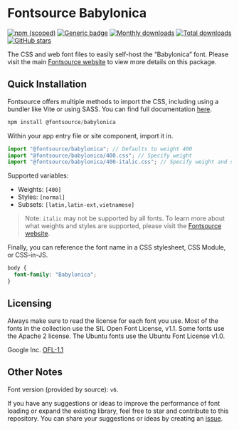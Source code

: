 # Fontsource Babylonica

[![npm (scoped)](https://img.shields.io/npm/v/@fontsource/babylonica?color=brightgreen)](https://www.npmjs.com/package/@fontsource/babylonica) [![Generic badge](https://img.shields.io/badge/fontsource-passing-brightgreen)](https://github.com/fontsource/fontsource) [![Monthly downloads](https://badgen.net/npm/dm/@fontsource/babylonica)](https://github.com/fontsource/fontsource) [![Total downloads](https://badgen.net/npm/dt/@fontsource/babylonica)](https://github.com/fontsource/fontsource) [![GitHub stars](https://img.shields.io/github/stars/fontsource/fontsource.svg?style=social&label=Star)](https://github.com/fontsource/fontsource/stargazers)

The CSS and web font files to easily self-host the “Babylonica” font. Please visit the main [Fontsource website](https://fontsource.org/fonts/babylonica) to view more details on this package.

## Quick Installation

Fontsource offers multiple methods to import the CSS, including using a bundler like Vite or using SASS. You can find full documentation [here](https://fontsource.org/docs/getting-started/introduction).

```javascript
npm install @fontsource/babylonica
```

Within your app entry file or site component, import it in.

```javascript
import "@fontsource/babylonica"; // Defaults to weight 400
import "@fontsource/babylonica/400.css"; // Specify weight
import "@fontsource/babylonica/400-italic.css"; // Specify weight and style
```

Supported variables:
- Weights: `[400]`
- Styles: `[normal]`
- Subsets: `[latin,latin-ext,vietnamese]`

> Note: `italic` may not be supported by all fonts. To learn more about what weights and styles are supported, please visit the [Fontsource website](https://fontsource.org/fonts/babylonica).

Finally, you can reference the font name in a CSS stylesheet, CSS Module, or CSS-in-JS.

```css
body {
  font-family: "Babylonica";
}
```

## Licensing
Always make sure to read the license for each font you use. Most of the fonts in the collection use the SIL Open Font License, v1.1. Some fonts use the Apache 2 license. The Ubuntu fonts use the Ubuntu Font License v1.0.

Google Inc.
[OFL-1.1](http://scripts.sil.org/OFL)

## Other Notes
Font version (provided by source): `v6`.

If you have any suggestions or ideas to improve the performance of font loading or expand the existing library, feel free to star and contribute to this repository. You can share your suggestions or ideas by creating an [issue](https://github.com/fontsource/fontsource/issues).